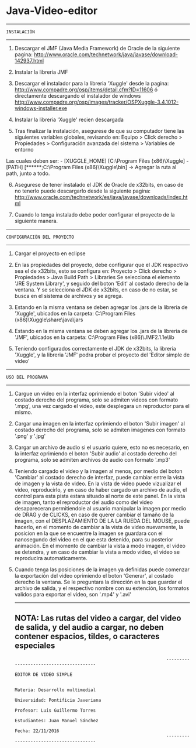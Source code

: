 # Java-Video-editor

------------------------------------------------------------------------------------------------------
    INSTALACIÓN
------------------------------------------------------------------------------------------------------

1) Descargar el JMF (Java Media Framework) de Oracle de la siguiente pagina:
   http://www.oracle.com/technetwork/java/javase/download-142937.html

2) Instalar la libreria JMF

3) Descargar el instalador para la libreria 'Xuggle' desde la pagina:
   http://www.compadre.org/osp/items/detail.cfm?ID=11606
   ó directamente descargando el instalador de windows
   http://www.compadre.org/osp/images/tracker/OSPXuggle-3.4.1012-windows-installer.exe

4) Instalar la libreria 'Xuggle' recien descargada

5) Tras finalizar la instalación, asegurese de que su computador tiene las siguientes variables
   globales, revisando en:
   Equipo > Click derecho > Propiedades > Configuración avanzada del sistema > Variables de entorno

  Las cuales deben ser:
    - [XUGGLE_HOME] [C:\Program Files (x86)\Xuggle]
    - [PATH] [******;C:\Program Files (x86)\Xuggle\bin] -> Agregar la ruta al path, junto a todo.

6) Asegurese de tener instalado el JDK de Oracle de x32bits, en caso de no tenerlo puede descargarlo
   desde la siguiente pagina:
   http://www.oracle.com/technetwork/es/java/javase/downloads/index.html

7) Cuando lo tenga instalado debe poder configurar el proyecto de la siguiente manera.

------------------------------------------------------------------------------------------------------
    CONFIGURACIÓN DEL PROYECTO
------------------------------------------------------------------------------------------------------

1) Cargar el proyecto en eclipse

2) En las propiedades del proyecto, debe configurar que el JDK respectivo sea el de x32bits, esto se
   configura en:
   Proyecto > Click derecho > Propiedades > Java Build Path > Libraries
   Se selecciona el elemento 'JRE System Library', y seguido del boton 'Edit' al costado derecho de
   la ventana. Y se selecciona el JDK de x32bits, en caso de no estar, se busca en el sistema de
   archivos y se agrega.

3) Estando en la misma ventana se deben agregar los .jars de la libreria de 'Xuggle', ubicados en la
   carpeta:
   C:\Program Files (x86)\Xuggle\share\java\jars

4) Estando en la misma ventana se deben agregar los .jars de la libreria de 'JMF', ubicados en la
   carpeta:
   C:\Program Files (x86)\JMF2.1.1e\lib

5) Teniendo configurados correctamente el JDK de x32bits, la libreria 'Xuggle', y la libreria 'JMF'
   podra probar el proyecto del 'Editor simple de video'

------------------------------------------------------------------------------------------------------
    USO DEL PROGRAMA
------------------------------------------------------------------------------------------------------

1) Cargue un video en la interfaz oprimiendo el boton 'Subir video' al costado derecho del programa,
   solo se admiten videos con formato '.mpg', una vez cargado el video, este desplegara un reproductor
   para el mismo.

2) Cargar una imagen en la interfaz oprimiendo el boton 'Subir imagen' al costado derecho del
   programa, solo se admiten imagenes con formato '.png' y '.jpg'

3) Cargar un archivo de audio si el usuario quiere, esto no es necesario, en la interfaz oprimiendo el
   boton 'Subir audio' al costado derecho del programa, solo se admiten archivos de audio con
   formato '.mp3'

4) Teniendo cargado el video y la imagen al menos, por medio del boton 'Cambiar' al costado derecho de
   interfaz, puede cambiar entre la vista de imagen y la vista de video. En la vista de video puede
   vizualizar el video, reproducirlo, y en caso de haber cargado un archivo de audio, el control para
   esta pista estara situado al norte de este panel. En la vista de imagen, tanto el reproductor del
   audio como del video desapareceran permitiendole al usuario manipular la imagen por medio de
   DRAG y de CLICKS, en caso de querer cambiar el tamaño de la imagen, con el DESPLAZAMIENTO DE LA
   LA RUEDA DEL MOUSE, puede hacerlo, en el momento de cambiar a la vista de video nuevamente, la posicion
   en la que se encuentre la imagen se guardara con el nanosegundo del video en el que esta detenido,
   para su posterior animación. En el momento de cambiar la vista a modo imagen, el video se detendra,
   y en caso de cambiar la vista a modo video, el video se reproducira automaticamente.

5) Cuando tenga las posiciones de la imagen ya definidas puede comenzar la exportación del video
   oprimiendo el boton 'Generar', al costado derecho la ventana. Se le preguntara la dirección en la
   que guardar el archivo de salida, y el respectivo nombre con su extención, los formatos validos
   para exportar el video, son '.mp4' y '.avi'

   ------------------------------------------------------------------------------------------------------
      NOTA: Las rutas del video a cargar, del video de salida, y del audio a cargar, no deben contener
            espacios, tildes, o caracteres especiales
   ------------------------------------------------------------------------------------------------------








                                                                 ----------------------------------------
                                                                          EDITOR DE VIDEO SIMPLE

                                                                         Materia: Desarrollo multimedial
                                                                     Universidad: Pontificia Javeriana
                                                                        Profesor: Luis Guillermo Torres
                                                                     Estudiantes: Juan Manuel Sánchez
                                                                           Fecha: 22/11/2016
                                                                 ----------------------------------------
